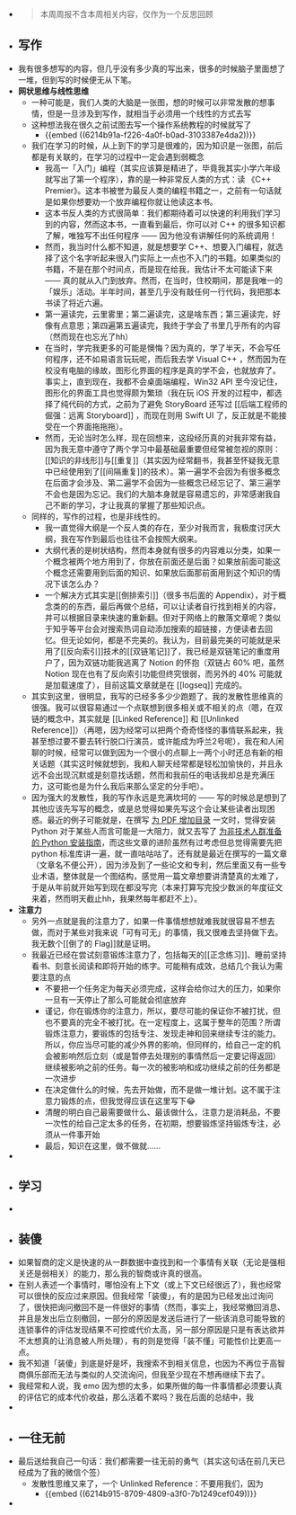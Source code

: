 - > 本周周报不含本周相关内容，仅作为一个反思回顾
- ## 写作
- 我有很多想写的内容，但几乎没有多少真的写出来，很多的时候脑子里面想了一堆，但到写的时候便无从下笔。
- **网状思维与线性思维**
	- 一种可能是，我们人类的大脑是一张图，想的时候可以非常发散的想事情，但是一旦涉及到写作，就相当于必须用一个线性的方式去写
	- 这种想法我在很久之前试图去写一个操作系统教程的时候就写了
		- {{embed ((6214b91a-f226-4a0f-b0ad-3103387e4da2))}}
	- 我们在学习的时候，从上到下的学习是很难的，因为知识是一张图，前后都是有关联的，在学习的过程中一定会遇到弱概念
		- 我高一「入门」编程（其实应该算是精进了，毕竟我其实小学六年级就写出了第一个程序），靠的是一种非常反人类的方式：读 《C++ Premier》。这本书被誉为最反人类的编程书籍之一，之前有一句话就是如果你想要劝一个放弃编程你就让他读这本书。
		- 这本书反人类的方式很简单：我们都期待着可以快速的利用我们学习到的内容，然而这本书，一直看到最后，你可以对 C++ 的很多知识都了解，唯独写不出任何程序 —— 因为他没有讲解任何的系统调用！
		- 然而，我当时什么都不知道，就是想要学 C++、想要入门编程，就选择了这个名字听起来很入门实际上一点也不入门的书籍。如果类似的书籍，不是在那个时间点，而是现在给我，我估计不太可能读下来 —— 真的就从入门到放弃。然而，在当时，住校期间，那是我唯一的「娱乐」活动。半年时间，甚至几乎没有敲任何一行代码，我把那本书读了将近六遍。
		- 第一遍读完，云里雾里；第二遍读完，这是啥东西；第三遍读完，好像有点意思；第四遍第五遍读完，我终于学会了书里几乎所有的内容（然而现在也忘光了hh）
		- 在当时，学完我更多的可能是懊悔？因为真的，学了半天，不会写任何程序，还不如易语言玩玩呢，而后我去学 Visual C++ ，然而因为在校没有电脑的缘故，图形化界面的程序是真的学不会，也就放弃了。事实上，直到现在，我都不会桌面端编程，Win32 API 至今没记住，图形化的界面工具也觉得颇为繁琐（我在玩 iOS 开发的过程中，都选择了纯代码的方式，之前为了避免 StoryBoard 还写过 [[后端工程师的倔强：远离 Storyboard]] ，而现在则用 Swift UI 了，反正就是不能接受在一个界面拖拖拖）。
		- 然而，无论当时怎么样，现在回想来，这段经历真的对我非常有益，因为我无意中遵守了两个学习中最基础最重要但经常被忽视的原则：[[知识的非线形]]与[[重复]]（其实因为经常翻书，我甚至怀疑我无意中已经使用到了[[间隔重复]]的技术）。第一遍学不会因为有很多概念在后面才会涉及、第二遍学不会因为一些概念已经忘记了、第三遍学不会也是因为忘记。我们的大脑本身就是容易遗忘的，非常感谢我自己不断的学习，才让我真的掌握了那些知识点。
	- 同样的，写作的过程，也是非线性的。
		- 我一直觉得大纲是一个反人类的存在，至少对我而言，我极度讨厌大纲，我在写作到最后也往往不会按照大纲来。
		- 大纲代表的是树状结构，然而本身就有很多的内容难以分类，如果一个概念被两个地方用到了，你放在前面还是后面？如果放前面可能这个概念还需要用到后面的知识、如果放后面那前面用到这个知识的情况下该怎么办？
		- 一个解决方式其实是[[倒排索引]]（很多书后面的 Appendix），对于概念类的的东西，最后再做个总结，可以让读者自行找到相关的内容，并可以根据目录来快速的重新翻。但对于网络上的散落文章呢？类似于知乎等平台会对搜索热词自动添加搜索的超链接，方便读者去回忆。但无论如何，都是不完美的。我认为，目前最完美的可能就是采用了[[反向索引]]技术的[[双链笔记]]了，我已经是双链笔记的重度用户了，因为双链功能我逃离了 Notion 的怀抱（双链占 60% 吧，虽然 Notion 现在也有了反向索引功能但终究很弱，而另外的 40% 可能就是加载速度了），目前这篇文章就是在 [[logseq]] 完成的。
	- 其实到这里，很明显，我写的已经多多少少跑题了，我的发散性思维真的很强。我可以很容易通过一个点联想到很多相关或不相关的点（嗯，在双链的概念中，其实就是 [[Linked Reference]] 和 [[Unlinked Reference]]）（再嗯，因为经常可以把两个奇奇怪怪的事情联系起来，我甚至想过要不要去转行脱口行演员，或许能成为呼兰2号呢），我在和人闲聊的时候，经常可以做到因为一个很小的点聊上一两个小时还总有新的相关话题（其实这时候就想到，我和人聊天经常都是轻松加愉快的，并且永远不会出现沉默或是刻意找话题，然而和我前任的电话我却总是充满压力，这可能也是为什么我后来那么坚定的分手吧）。
	- 因为强大的发散性，我的写作永远是充满坎坷的 —— 写的时候总是想到了其他应该先写写的概念，或是总觉得如果先写这个会让某些读者出现困惑。最近的例子可能就是，在撰写 [为 PDF 增加目录](https://sspai.com/post/69601) 一文时，觉得安装 Python 对于某些人而言可能是一大阻力，就又去写了 [为非技术人群准备的 Python 安装指南](https://sspai.com/post/69595)，而这些文章的进阶虽然有过考虑但总觉得需要先把 python 标准库讲一遍，就一直咕咕咕了。还有就是最近在撰写的一篇文章（文章名不便公开），因为涉及到了一些论文和专利，然后里面又有一些专业术语，整体就是一个图结构，感觉用一篇文章想要讲清楚真的太难了，于是从年前就开始写到现在都没写完（本来打算写完投少数派的年度征文来着，然而明天截止hh，我果然每年都赶不上）。
- **注意力**
	- 另外一点就是我的注意力了，如果一件事情想想就难我就很容易不想去做，而对于某些对我来说「可有可无」的事情，我又很难去坚持做下去。我无数个[[倒了的 Flag]]就是证明。
	- 我最近已经在尝试刻意锻炼注意力了，包括每天的[[正念练习]]、睡前坚持看书、刻意长阅读和即将开始的练字。可能稍有成效，总结几个我认为需要注意的点
		- 不要把一个任务定为每天必须完成，这样会给你过大的压力，如果你一旦有一天停止了那么可能就会彻底放弃
		- 谨记，你在锻炼你的注意力，所以，要尽可能的保证你不被打扰，但也不要真的完全不被打扰。在一定程度上，这属于整年的范围？所谓锻炼注意力，要锻炼的包括专注、发现走神和回来继续专注的能力。所以，你应当尽可能的减少外界的影响，但同样的，给自己一定的机会被影响然后立刻（或是暂停去处理别的事情然后一定要记得返回）继续被影响之前的任务。每一次的被影响和成功继续之前的任务都是一次进步
		- 在决定做什么的时候，先去开始做，而不是做一堆计划。这不属于注意力锻炼的点，但我觉得应该在这里写下😂
		- 清醒的明白自己最需要做什么、最该做什么，注意力是消耗品，不要一次性的给自己定太多的任务，在初期，想要锻炼坚持锻炼专注，必须从一件事开始
		- 最后，知识在这里，做不做就……
-
- ## 学习
-
- ## 装傻
- 如果智商的定义是快速的从一群数据中查找到和一个事情有关联（无论是强相关还是弱相关）的能力，那么我的智商或许真的很高。
- 在别人表述一个事情时，哪怕没有上下文（或上下文已经很远了），我也经常可以很快的反应过来原因。但我经常「装傻」，有的是因为已经发出过询问了，很快把询问撤回不是一件很好的事情（然而，事实上，我经常撤回消息、并且是发出后立刻撤回，一部分的原因是发送后进行了一些该消息可能导致的连锁事件的评估发现结果不可控或代价太高，另一部分原因是只是有表达欲并不太想真的让消息被人所处理），有的则是觉得「装不懂」可能性价比更高一点。
- 我不知道「装傻」到底是好是坏，我搜索不到相关信息，也因为不再位于高智商俱乐部而无法与类似的人交流询问，但我至少现在不想再继续下去了。
- 我经常和人说，我 emo 因为想的太多，如果所做的每一件事情都必须要认真的评估它的成本代价收益，那么活着不累吗？我在后面的总结中，我
-
- ## 一往无前
- 最后送给我自己一句话：我们都需要一往无前的勇气（其实这句话在前几天已经成为了我的微信个签）
	- 发散性思维又来了，一个 Unlinked Reference：不要用我们，因为
		- {{embed ((6214b915-8709-4809-a3f0-7b1249cef049))}}
-